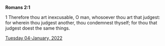 **Romans 2:1**

1 Therefore thou art inexcusable, O man, whosoever thou art that judgest: for wherein thou judgest another, thou condemnest thyself; for thou that judgest doest the same things.

[Tuesday 04-January, 2022](https://t.me/s/daily_scripture)
